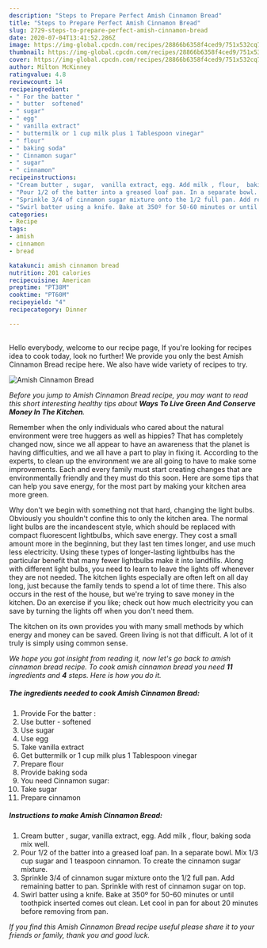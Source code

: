 ```yaml
---
description: "Steps to Prepare Perfect Amish Cinnamon Bread"
title: "Steps to Prepare Perfect Amish Cinnamon Bread"
slug: 2729-steps-to-prepare-perfect-amish-cinnamon-bread
date: 2020-07-04T13:41:52.286Z
image: https://img-global.cpcdn.com/recipes/28866b6358f4ced9/751x532cq70/amish-cinnamon-bread-recipe-main-photo.jpg
thumbnail: https://img-global.cpcdn.com/recipes/28866b6358f4ced9/751x532cq70/amish-cinnamon-bread-recipe-main-photo.jpg
cover: https://img-global.cpcdn.com/recipes/28866b6358f4ced9/751x532cq70/amish-cinnamon-bread-recipe-main-photo.jpg
author: Milton McKinney
ratingvalue: 4.8
reviewcount: 14
recipeingredient:
- " For the batter "
- " butter  softened"
- " sugar"
- " egg"
- " vanilla extract"
- " buttermilk or 1 cup milk plus 1 Tablespoon vinegar"
- " flour"
- " baking soda"
- " Cinnamon sugar"
- " sugar"
- " cinnamon"
recipeinstructions:
- "Cream butter , sugar,  vanilla extract, egg. Add milk , flour,  baking soda mix well."
- "Pour 1/2 of the batter into a greased loaf pan. In a separate bowl.  Mix 1/3 cup sugar and 1 teaspoon cinnamon.  To create the cinnamon sugar mixture."
- "Sprinkle 3/4 of cinnamon sugar mixture onto the 1/2 full pan. Add remaining batter to pan. Sprinkle with rest of cinnamon sugar on top."
- "Swirl batter using a knife. Bake at 350º for 50-60 minutes or until toothpick inserted comes out clean.  Let cool in pan for about 20 minutes before removing from pan."
categories:
- Recipe
tags:
- amish
- cinnamon
- bread

katakunci: amish cinnamon bread 
nutrition: 201 calories
recipecuisine: American
preptime: "PT38M"
cooktime: "PT60M"
recipeyield: "4"
recipecategory: Dinner

---
```

<br>
Hello everybody, welcome to our recipe page, If you're looking for recipes idea to cook today, look no further! We provide you only the best Amish Cinnamon Bread recipe here. We also have wide variety of recipes to try.
<br>


![Amish Cinnamon Bread](https://img-global.cpcdn.com/recipes/28866b6358f4ced9/751x532cq70/amish-cinnamon-bread-recipe-main-photo.jpg)

<i>Before you jump to Amish Cinnamon Bread recipe, you may want to read this short interesting healthy tips about 
<strong>Ways To Live Green And Conserve Money In The Kitchen</strong>.</i>
</br>

Remember when the only individuals who cared about the natural environment were tree huggers as well as hippies? That has completely changed now, since we all appear to have an awareness that the planet is having difficulties, and we all have a part to play in fixing it. According to the experts, to clean up the environment we are all going to have to make some improvements. Each and every family must start creating changes that are environmentally friendly and they must do this soon. Here are some tips that can help you save energy, for the most part by making your kitchen area more green.

Why don't we begin with something not that hard, changing the light bulbs. Obviously you shouldn't confine this to only the kitchen area. The normal light bulbs are the incandescent style, which should be replaced with compact fluorescent lightbulbs, which save energy. They cost a small amount more in the beginning, but they last ten times longer, and use much less electricity. Using these types of longer-lasting lightbulbs has the particular benefit that many fewer lightbulbs make it into landfills. Along with different light bulbs, you need to learn to leave the lights off whenever they are not needed. The kitchen lights especially are often left on all day long, just because the family tends to spend a lot of time there. This also occurs in the rest of the house, but we're trying to save money in the kitchen. Do an exercise if you like; check out how much electricity you can save by turning the lights off when you don't need them.

The kitchen on its own provides you with many small methods by which energy and money can be saved. Green living is not that difficult. A lot of it truly is simply using common sense.


<i>We hope you got insight from reading it, now let's go back to amish cinnamon bread recipe. To cook amish cinnamon bread you need <strong>11</strong> ingredients and <strong>4</strong> steps. Here is how you do it.
</i>

##### The ingredients needed to cook Amish Cinnamon Bread:

1. Provide  For the batter :
1. Use  butter - softened
1. Use  sugar
1. Use  egg
1. Take  vanilla extract
1. Get  buttermilk or 1 cup milk plus 1 Tablespoon vinegar
1. Prepare  flour
1. Provide  baking soda
1. You need  Cinnamon sugar:
1. Take  sugar
1. Prepare  cinnamon


##### Instructions to make Amish Cinnamon Bread:

1. Cream butter , sugar,  vanilla extract, egg. Add milk , flour,  baking soda mix well.
1. Pour 1/2 of the batter into a greased loaf pan. In a separate bowl.  Mix 1/3 cup sugar and 1 teaspoon cinnamon.  To create the cinnamon sugar mixture.
1. Sprinkle 3/4 of cinnamon sugar mixture onto the 1/2 full pan. Add remaining batter to pan. Sprinkle with rest of cinnamon sugar on top.
1. Swirl batter using a knife. Bake at 350º for 50-60 minutes or until toothpick inserted comes out clean.  Let cool in pan for about 20 minutes before removing from pan.


<i>If you find this Amish Cinnamon Bread recipe useful please share it to your friends or family, thank you and good luck.</i>
